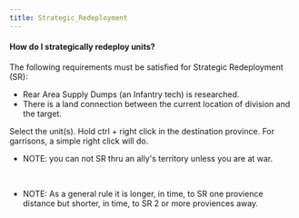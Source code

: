 ```yaml
---
title: Strategic_Redeployment
---
```

####    How do I strategically redeploy units? 

The following requirements must be satisfied for Strategic Redeployment
(SR):

-   Rear Area Supply Dumps (an Infantry tech) is researched.
-   There is a land connection between the current location of division
    and the target.

Select the unit(s). Hold ctrl + right click in the destination province.
For garrisons, a simple right click will do.

-   NOTE: you can not SR thru an ally's territory unless you are at war.

&nbsp;

-   NOTE: As a general rule it is longer, in time, to SR one provience
    distance but shorter, in time, to SR 2 or more proviences away.

